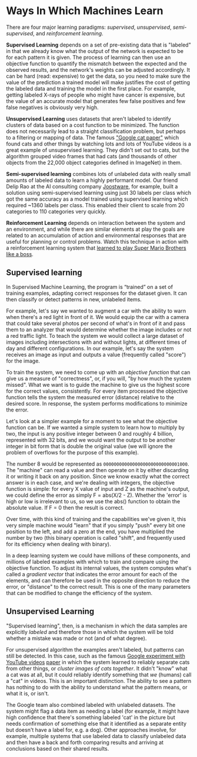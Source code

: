 # Ways In Which Machines Learn

There are four major learning paradigms: _supervised_, _unsupervised_, _semi-supervised_, and _reinforcement learning_.

**Supervised Learning** depends on a set of pre-existing data that is "labeled" in that we already know what the output of the network is expected to be for each pattern it is given. The process of learning can then use an objective function to quantify the mismatch between the expected and the observed results, and the network's weights can be adjusted accordingly. It can be hard (read: expensive) to get the data, so you need to make sure the value of the prediction a trained model will make justifies the cost of getting the labeled data and training the model in the first place. For example, getting labeled X-rays of people who might have cancer is expensive, but the value of an accurate model that generates few false positives and few false negatives is obviously very high.

**Unsupervised Learning** uses datasets that aren't labeled to identify clusters of data based on a cost function to be minimized. The function does not necessarily lead to a straight classification problem, but perhaps to a filtering or mapping of data. The famous ["Google cat paper"](https://googleblog.blogspot.com/2012/06/using-large-scale-brain-simulations-for.html) which found cats and other things by watching lots and lots of YouTube videos is a great example of unsupervised learning. They didn't set out to cats, but the algorithm grouped video frames that had cats (and thousands of other objects from the 22,000 object categories defined in ImageNet) in them. 

**Semi-supervised learning** combines lots of unlabeled data with really small amounts of labeled data to learn a highly performant model. Our friend Delip Rao at the AI consulting company [Joostware](http://joostware.com/), for example, built a solution using semi-supervised learning using just 30 labels per class which got the same accuracy as a model trained using supervised learning which required ~1360 labels per class. This enabled their client to scale from 20 categories to 110 categories very quickly.

**Reinforcement Learning** depends on interaction between the system and an environment, and while there are similar elements at play the goals are related to an accumulation of action and environmental responses that are useful for planning or control problems. Watch this technique in action with a reinforcement learning system that [learned to play Super Mario Brothers like a boss](https://www.youtube.com/watch?v=L4KBBAwF_bE). 




## Supervised learning

In Supervised Machine Learning, the program is “trained” on a set of training examples, adapting correct responses for the dataset given. It can then classify or detect patterns in new, unlabeled items.

For example, let's say we wanted to augment a car with the ability to warn when there's a red light in front of it. We would equip the car with a camera that could take several photos per second of what's in front of it and pass them to an analyzer that would determine whether the image includes or not a red traffic light. To teach the system we would collect a large dataset of images including intersections with and without lights, at different times of day and different configurations. In our example, let's say the system receives an image as input and outputs a value (frequently called "score") for the image.

To train the system, we need to come up with an _objective function_ that can give us a measure of "correctness", or, if you will, "by how much the system missed". What we want is to guide the machine to give us the highest score for the correct values, consistently. For every item processed the objective function tells the system the measured error (distance) relative to the desired score. In response, the system performs modifications to minimize the error.

Let's look at a simpler example for a moment to see what the objective function can be. If we wanted a simple system to learn how to multiply by two, the input is any positive integer between 0 and roughly 4 billion, represented with 32 bits, and we would want the output to be another integer in bit form that is double the original value (we will ignore the problem of overflows for the purpose of this example).  

The number 8 would be represented as `00000000000000000000000000001000`. The "machine" can read a value and then operate on it by either discarding it or writing it back on any position.  Since we know exactly what the correct answer is in each case, and we're dealing with integers, the objective function is simple: for every X value of input and Z as the machine's output, we could define the error as simply F = abs(X/2 - Z). Whether the 'error' is high or low is irrelevant to us, so we use the abs() function to obtain the absolute value. If F = 0 then the result is correct.

Over time, with this kind of training and the capabilities we've given it, this very simple machine would "learn" that if you simply "push" every bit one position to the left, and add a zero at the end, you have multiplied the number by two (this binary operation is called "shift", and frequently used for its efficiency when dealing with binary).

In a deep learning system we could have millions of these components, and
millions of labeled examples with which to train and compare using the objective function. To adjust its internal values, the system computes what's called a _gradient vector_ that indicates the error amount for each of the elements, and can therefore be used in the opposite direction to reduce the error, or "distance" to the correct result. This is one of the many parameters that can be modified to change the efficiency of the system.



## Unsupervised Learning

"Supervised learning", then, is a mechanism in which the data samples are explicitly _labeled_ and therefore those in which the system will be told whether a mistake was made or not (and of what degree).

For unsupervised algorithm the examples aren't labeled, but patterns can still be detected. In this case, such as the famous [Google experiment with YouTube videos](https://googleblog.blogspot.com/2012/06/using-large-scale-brain-simulations-for.html) [paper](/reference-material/le2013building.pdf) in which the system learned to reliably separate cats from other things, or _cluster images of cats together_. It didn't "know" what a cat was at all, but it could reliably identify something that _we_ (humans) call a "cat" in videos. This is an important distinction. The ability to see a pattern has nothing to do with the ability to understand what the pattern means, or what it is, or isn't.

The Google team also combined labeled with unlabeled datasets. The system might flag a data item as needing a label (for example, it might have high confidence that there's something labeled 'cat' in the picture but needs confirmation of something else that it identified as a separate entity but doesn't have a label for, e.g. a dog). Other approaches involve, for example, multiple systems that use labeled data to classify unlabeled data and then have a back and forth comparing results and arriving at conclusions based on their shared results.

